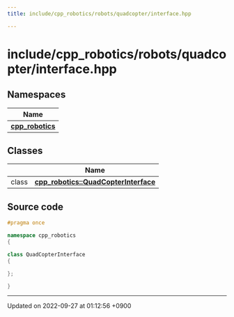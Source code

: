 ```yaml
---
title: include/cpp_robotics/robots/quadcopter/interface.hpp

---
```


# include/cpp_robotics/robots/quadcopter/interface.hpp



## Namespaces

| Name           |
| -------------- |
| **[cpp_robotics](/cpp_robotics/doxybook/Namespaces/namespacecpp__robotics/)**  |

## Classes

|                | Name           |
| -------------- | -------------- |
| class | **[cpp_robotics::QuadCopterInterface](/cpp_robotics/doxybook/Classes/classcpp__robotics_1_1QuadCopterInterface/)**  |




## Source code

```cpp
#pragma once

namespace cpp_robotics
{

class QuadCopterInterface
{

};

}
```


-------------------------------

Updated on 2022-09-27 at 01:12:56 +0900
